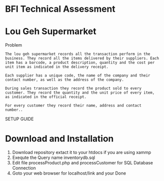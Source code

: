 # BFI Technical Assessment

# Lou Geh Supermarket
Problem

    The lou geh supermarket records all the transaction perform in the business. They record all the items delivered by their suppliers. Each item has a barcode, a product description, quantity and the cost per unit item as indicated in the delivery receipt.

    Each supplier has a unique code, the name of the company and their contact number, as well as the address of the company.

    During sales transaction they record the product sold to every customer. They record the quantity and the unit price of every item, as indicated in the official receipt.

    For every customer they record their name, address and contact number..
    
SETUP GUIDE

# Download and Installation

1. Download repository extact it to your htdocs if you are using xammp
2. Exequte the Query name inventorydb.sql
3. Edit file processProduct.php and processCustomer for SQL Database Connection
4. Goto your web browser for localhost/link and your Done
